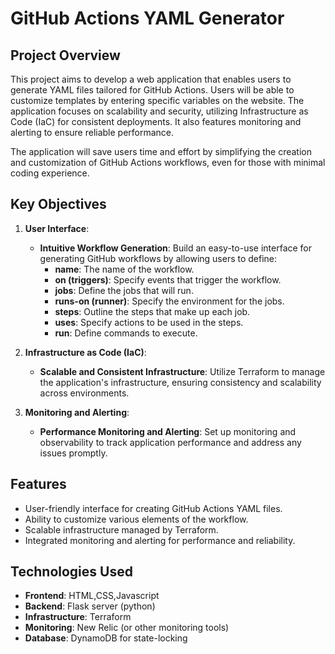 # GitHub Actions YAML Generator

## Project Overview

This project aims to develop a web application that enables users to generate YAML files tailored for GitHub Actions. Users will be able to customize templates by entering specific variables on the website. The application focuses on scalability and security, utilizing Infrastructure as Code (IaC) for consistent deployments. It also features monitoring and alerting to ensure reliable performance.

The application will save users time and effort by simplifying the creation and customization of GitHub Actions workflows, even for those with minimal coding experience.

## Key Objectives

1. **User Interface**:
   - **Intuitive Workflow Generation**: Build an easy-to-use interface for generating GitHub workflows by allowing users to define:
     - **name**: The name of the workflow.
     - **on (triggers)**: Specify events that trigger the workflow.
     - **jobs**: Define the jobs that will run.
     - **runs-on (runner)**: Specify the environment for the jobs.
     - **steps**: Outline the steps that make up each job.
     - **uses**: Specify actions to be used in the steps.
     - **run**: Define commands to execute.

2. **Infrastructure as Code (IaC)**:
   - **Scalable and Consistent Infrastructure**: Utilize Terraform to manage the application's infrastructure, ensuring consistency and scalability across environments.

3. **Monitoring and Alerting**:
   - **Performance Monitoring and Alerting**: Set up monitoring and observability to track application performance and address any issues promptly.

## Features

- User-friendly interface for creating GitHub Actions YAML files.
- Ability to customize various elements of the workflow.
- Scalable infrastructure managed by Terraform.
- Integrated monitoring and alerting for performance and reliability.

## Technologies Used

- **Frontend**: HTML,CSS,Javascript
- **Backend**: Flask server (python)
- **Infrastructure**: Terraform
- **Monitoring**: New Relic (or other monitoring tools)
- **Database**: DynamoDB for state-locking
